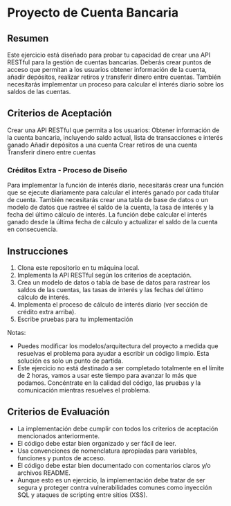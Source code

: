 # Proyecto de Cuenta Bancaria
## Resumen
Este ejercicio está diseñado para probar tu capacidad de crear una API RESTful para la gestión de cuentas bancarias. Deberás crear puntos de acceso que permitan a los usuarios obtener información de la cuenta, añadir depósitos, realizar retiros y transferir dinero entre cuentas. También necesitarás implementar un proceso para calcular el interés diario sobre los saldos de las cuentas.

## Criterios de Aceptación
Crear una API RESTful que permita a los usuarios:
Obtener información de la cuenta bancaria, incluyendo saldo actual, lista de transacciones e interés ganado
Añadir depósitos a una cuenta
Crear retiros de una cuenta
Transferir dinero entre cuentas


### Créditos Extra - Proceso de Diseño
Para implementar la función de interés diario, necesitarás crear una función que se ejecute diariamente para calcular el interés ganado por cada titular de cuenta. También necesitarás crear una tabla de base de datos o un modelo de datos que rastree el saldo de la cuenta, la tasa de interés y la fecha del último cálculo de interés. La función debe calcular el interés ganado desde la última fecha de cálculo y actualizar el saldo de la cuenta en consecuencia.

## Instrucciones
1. Clona este repositorio en tu máquina local.
2. Implementa la API RESTful según los criterios de aceptación.
3. Crea un modelo de datos o tabla de base de datos para rastrear los saldos de las cuentas, las tasas de interés y las fechas del último cálculo de interés.
4. Implementa el proceso de cálculo de interés diario (ver sección de crédito extra arriba).
5. Escribe pruebas para tu implementación

Notas:

- Puedes modificar los modelos/arquitectura del proyecto a medida que resuelvas el problema para ayudar a escribir un código limpio. Esta solución es solo un punto de partida.
- Este ejercicio no está destinado a ser completado totalmente en el límite de 2 horas, vamos a usar este tiempo para avanzar lo más que podamos. Concéntrate en la calidad del código, las pruebas y la comunicación mientras resuelves el problema.


## Criterios de Evaluación
- La implementación debe cumplir con todos los criterios de aceptación mencionados anteriormente.
- El código debe estar bien organizado y ser fácil de leer.
- Usa convenciones de nomenclatura apropiadas para variables, funciones y puntos de acceso.
- El código debe estar bien documentado con comentarios claros y/o archivos README.
- Aunque esto es un ejercicio, la implementación debe tratar de ser segura y proteger contra vulnerabilidades comunes como inyección SQL y ataques de scripting entre sitios (XSS).
